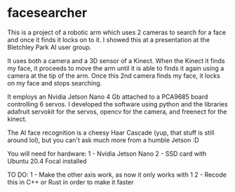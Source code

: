 # facesearcher
This is a project of a robotic arm which uses 2 cameras to search for a face and once it finds it locks on to it. I showed this at a presentation at the Bletchley Park AI user group.

It uses both a camera and a 3D sensor of a Kinect. When the Kinect it finds my face, it proceeds to move the arm until it is able to finds it again using a camera at the tip of the arm. Once this 2nd camera finds my face, it locks on my face and stops searching.

It employs an Nvidia Jetson Nano 4 Gb attached to a PCA9685 board controlling 6 servos. I developed the software using python and the libraries adafruit servokit for the servos, opencv for the camera, and freenect for the kinect.

The AI face recognition is a cheesy Haar Cascade (yup, that stuff is still around lol), but you can't ask much more from a humble Jetson :D

You will need for hardware:
1 - Nvidia Jetson Nano
2 - SSD card with Ubuntu 20.4 Focal installed

TO DO:
1 - Make the other axis work, as now it only works with 1
2 - Recode this in C++ or Rust in order to make it faster
